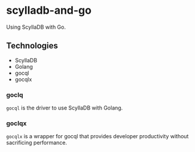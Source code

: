 # scylladb-and-go
Using ScyllaDB with Go.

## Technologies
- ScyllaDB
- Golang
- gocql
- gocqlx

### goclq
`gocql` is the driver to use ScyllaDB with Golang.

### goclqx
`gocqlx` is a wrapper for gocql that provides developer productivity without sacrificing performance.
